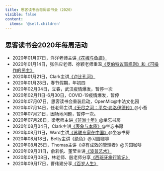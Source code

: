 ```yaml
---
title: 思客读书会每周读书会（2020）
visible: false
content:
  items: '@self.children'
---
```


## 思客读书会2020年每周活动

* 2020年01月07日，洋洋老师主讲[《花椒与鱼翅》](./200107_huajiao_yuchi_yangyang)
* 2020年01月14日，张伟应老师、徐颖老师重温[《罗伯特议事规则》和《可操作的民主》](./200114_robert_zhangwy_xuyin)
* 2020年01月21日，Clark主讲[《卢比孔河》](./200121_rubicon_clark)
* 2020年01月28日，春节假期，年初四
* 2020年02月04日，立春，武汉疫情爆发，暂停一次
* 2020年02月11日-6月30日，COVID-19疫情爆发，暂停
* 2020年07月07日，思客读书会重装启动，OpenMic@中法文化园
* 2020年07月14日，任老师主讲[《无尽之河：平克·弗洛伊德传》](./200714_pink_floyd)@小吾
* 2020年07月21日，因场地问题，暂停一次。
* 2020年07月28日，梁老师主讲[《非洲十年》](./200728_ten_years_in_africa)@坐忘书房
* 2020年08月04日，Clark主讲[《表象与本质》](./200804_superfaces_and_essences)@坐忘书房
* 2020年08月11日，Ward主讲[《苏联专家在中国》](./200811_ussr_experts_in_china)@坐忘书房
* 2020年08月18日，Betty主讲《绝色》@习园咖啡
* 2020年08月25日，Thomas主讲《卓有成效的管理者》@习园咖啡
* 2020年09月01日，俞若帆、董莹主讲[《波普艺术》](./200901_pop_arts)
* 2020年09月08日，林老师、殷老师分享[《西班牙旅行笔记》](./200908_spain_travel_notes)
* 2020年09月17日，曹伟建分享[《百岁人生》](./2009115_hundered_years)
